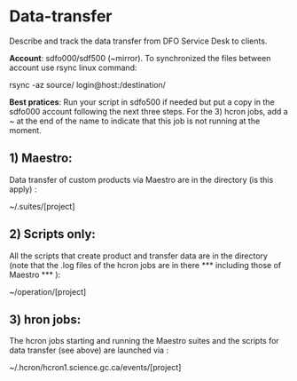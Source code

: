 # Data-transfer

Describe and track the data transfer from DFO Service Desk to clients.

**Account**: sdfo000/sdf500 (~mirror). To synchronized the files between account use rsync linux command:

  rsync -az source/ login@host:/destination/
  
**Best pratices**: Run your script in sdfo500 if needed but put a copy in the sdfo000 account following the next three steps. For the 3) hcron jobs, add a ~ at the end of the name to indicate that this job is not running at the moment.



## 1) Maestro:
Data transfer of custom products via Maestro are in the directory (is this apply) :

  ~/.suites/[project]

## 2) Scripts only:
All the scripts that create product and transfer data are in the directory (note that the .log files of the hcron jobs are in there *** including those of Maestro *** ):

  ~/operation/[project]

## 3) hron jobs:
The hcron jobs starting and running the Maestro suites and the scripts for data transfer (see above) are launched via :

  ~/.hcron/hcron1.science.gc.ca/events/[project]





